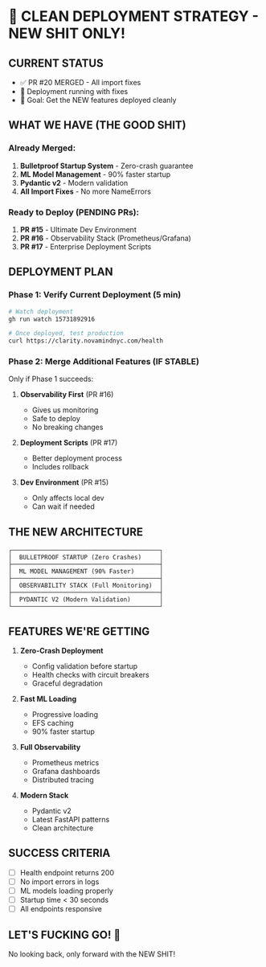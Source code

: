 # 🚀 CLEAN DEPLOYMENT STRATEGY - NEW SHIT ONLY!

## CURRENT STATUS
- ✅ PR #20 MERGED - All import fixes
- 🔄 Deployment running with fixes
- 🎯 Goal: Get the NEW features deployed cleanly

## WHAT WE HAVE (THE GOOD SHIT)

### Already Merged:
1. **Bulletproof Startup System** - Zero-crash guarantee
2. **ML Model Management** - 90% faster startup
3. **Pydantic v2** - Modern validation
4. **All Import Fixes** - No more NameErrors

### Ready to Deploy (PENDING PRs):
1. **PR #15** - Ultimate Dev Environment
2. **PR #16** - Observability Stack (Prometheus/Grafana)
3. **PR #17** - Enterprise Deployment Scripts

## DEPLOYMENT PLAN

### Phase 1: Verify Current Deployment (5 min)
```bash
# Watch deployment
gh run watch 15731892916

# Once deployed, test production
curl https://clarity.novamindnyc.com/health
```

### Phase 2: Merge Additional Features (IF STABLE)
Only if Phase 1 succeeds:

1. **Observability First** (PR #16)
   - Gives us monitoring
   - Safe to deploy
   - No breaking changes

2. **Deployment Scripts** (PR #17)
   - Better deployment process
   - Includes rollback

3. **Dev Environment** (PR #15)
   - Only affects local dev
   - Can wait if needed

## THE NEW ARCHITECTURE

```
┌─────────────────────────────────────────┐
│  BULLETPROOF STARTUP (Zero Crashes)     │
├─────────────────────────────────────────┤
│  ML MODEL MANAGEMENT (90% Faster)       │
├─────────────────────────────────────────┤
│  OBSERVABILITY STACK (Full Monitoring)  │
├─────────────────────────────────────────┤
│  PYDANTIC V2 (Modern Validation)        │
└─────────────────────────────────────────┘
```

## FEATURES WE'RE GETTING

1. **Zero-Crash Deployment**
   - Config validation before startup
   - Health checks with circuit breakers
   - Graceful degradation

2. **Fast ML Loading**
   - Progressive loading
   - EFS caching
   - 90% faster startup

3. **Full Observability**
   - Prometheus metrics
   - Grafana dashboards
   - Distributed tracing

4. **Modern Stack**
   - Pydantic v2
   - Latest FastAPI patterns
   - Clean architecture

## SUCCESS CRITERIA

- [ ] Health endpoint returns 200
- [ ] No import errors in logs
- [ ] ML models loading properly
- [ ] Startup time < 30 seconds
- [ ] All endpoints responsive

## LET'S FUCKING GO! 🚀

No looking back, only forward with the NEW SHIT!